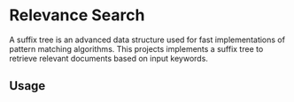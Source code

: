 # Relevance Search
A suffix tree is an advanced data structure used for fast implementations of pattern matching algorithms. This projects implements a suffix tree to retrieve relevant documents based on input keywords.

## Usage
```

```
